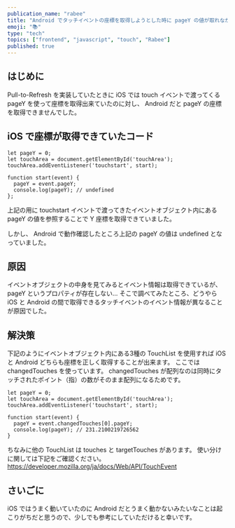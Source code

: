 ```yaml
---
publication_name: "rabee"
title: "Android でタッチイベントの座標を取得しようとした時に pageY の値が取れなかった話"
emoji: "📚"
type: "tech"
topics: ["frontend", "javascript", "touch", "Rabee"]
published: true
---
```

## はじめに
Pull-to-Refresh を実装していたときに iOS では touch イベントで渡ってくる pageY を使って座標を取得出来ていたのに対し、 Android だと pageY の座標を取得できませんでした。

## iOS で座標が取得できていたコード
```
let pageY = 0;
let touchArea = document.getElementById('touchArea');
touchArea.addEventListener('touchstart', start);

function start(event) {
  pageY = event.pageY;
  console.log(pageY); // undefined
};
```

上記の用に touchstart イベントで渡ってきたイベントオブジェクト内にある pageY の値を参照することで Y 座標を取得できていました。

しかし、 Android で動作確認したところ上記の pageY の値は undefined となっていました。

## 原因
イベントオブジェクトの中身を見てみるとイベント情報は取得できているが、pageY というプロパティが存在しない...
そこで調べてみたところ、どうやら iOS と Android の間で取得できるタッチイベントのイベント情報が異なることが原因でした。

## 解決策
下記のようにイベントオブジェクト内にある3種の TouchList を使用すれば iOS と Android どちらも座標を正しく取得することが出来ます。
ここでは changedTouches を使っています。
changedTouches が配列なのは同時にタッチされたポイント（指）の数がそのまま配列になるためです。

```
let pageY = 0;
let touchArea = document.getElementById('touchArea');
touchArea.addEventListener('touchstart', start);

function start(event) {
  pageY = event.changedTouches[0].pageY;
  console.log(pageY); // 231.2100219726562
}
```

ちなみに他の TouchList は touches と targetTouches があります。
使い分けに関しては下記をご確認ください。
https://developer.mozilla.org/ja/docs/Web/API/TouchEvent

## さいごに
iOS ではうまく動いていたのに Android だとうまく動かないみたいなことは起こりがちだと思うので、少しでも参考にしていただけると幸いです。